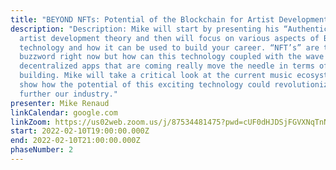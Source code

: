 ```yaml
---
title: "BEYOND NFTs: Potential of the Blockchain for Artist Development "
description: "Description: Mike will start by presenting his “Authentic Voice”
  artist development theory and then will focus on various aspects of Blockchain
  technology and how it can be used to build your career. “NFT’s” are the
  buzzword right now but how can this technology coupled with the wave of
  decentralized apps that are coming really move the needle in terms of audience
  building. Mike will take a critical look at the current music ecosystem and
  show how the potential of this exciting technology could revolutionize even
  further our industry."
presenter: Mike Renaud
linkCalendar: google.com
linkZoom: https://us02web.zoom.us/j/87534481475?pwd=cUF0dHJDSjFGVXNqTnNiNm9HSC9NUT09
start: 2022-02-10T19:00:00.000Z
end: 2022-02-10T21:00:00.000Z
phaseNumber: 2
---
```

